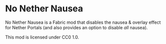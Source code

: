 # No Nether Nausea

No Nether Nausea is a Fabric mod that disables the nausea & overlay effect for Nether Portals (and also provides an option to disable *all* nausea).

This mod is licensed under CC0 1.0.
